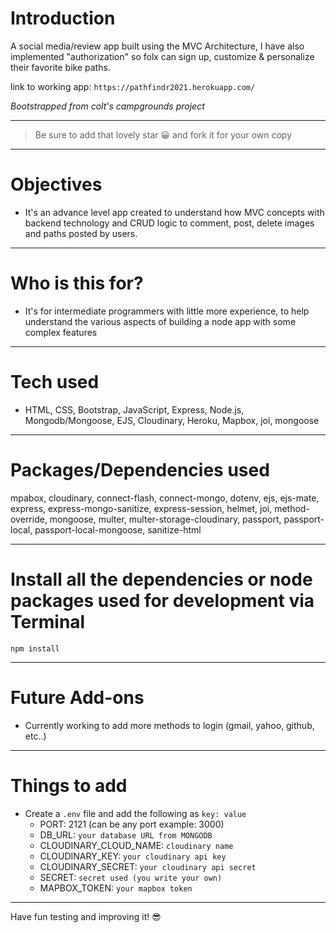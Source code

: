 # Introduction

A social media/review app built using the MVC Architecture, I have also implemented "authorization" so folx can sign up, customize & personalize their favorite bike paths.

link to working app: `https://pathfindr2021.herokuapp.com/`

*Bootstrapped from colt's campgrounds project*

---

> Be sure to add that lovely star 😀 and fork it for your own copy

---

# Objectives

- It's an advance level app created to understand how MVC concepts with backend technology and CRUD logic to comment, post, delete images and paths posted by users.

---

# Who is this for? 

- It's for intermediate programmers with little more experience, to help understand the various aspects of building a node app with some complex features

---

# Tech used 

- HTML, CSS, Bootstrap, JavaScript, Express, Node.js, Mongodb/Mongoose, EJS, Cloudinary, Heroku, Mapbox, joi, mongoose

---

# Packages/Dependencies used 

mpabox,
cloudinary,
connect-flash,
connect-mongo,
dotenv,
ejs,
ejs-mate,
express,
express-mongo-sanitize,
express-session,
helmet,
joi,
method-override,
mongoose,
multer,
multer-storage-cloudinary,
passport,
passport-local,
passport-local-mongoose,
sanitize-html

---

# Install all the dependencies or node packages used for development via Terminal

`npm install` 

---

# Future Add-ons
- Currently working to add more methods to login (gmail, yahoo, github, etc..)
---

# Things to add
- Create a `.env` file and add the following as `key: value` 
  - PORT: 2121 (can be any port example: 3000) 
  - DB_URL: `your database URL from MONGODB` 
  - CLOUDINARY_CLOUD_NAME: `cloudinary name` 
  - CLOUDINARY_KEY: `your cloudinary api key` 
  - CLOUDINARY_SECRET: `your cloudinary api secret` 
  - SECRET: `secret used (you write your own)`
  - MAPBOX_TOKEN: `your mapbox token`
 ---
 
 Have fun testing and improving it! 😎


